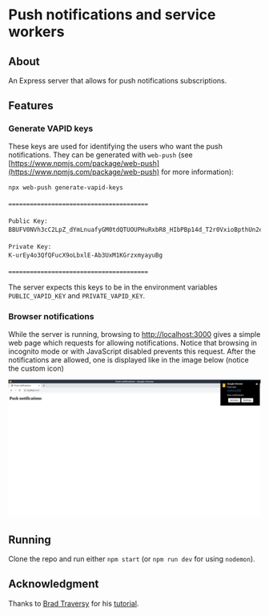# Push notifications and service workers

## About

An Express server that allows for push notifications subscriptions.

## Features

### Generate VAPID keys

These keys are used for identifying the users who want the push notifications. They can be generated with `web-push` (see [https://www.npmjs.com/package/web-push](https://www.npmjs.com/package/web-push) for more information):

```bash
npx web-push generate-vapid-keys

=======================================

Public Key:
BBUFV0NVh3cC2LpZ_dYmLnuafyGM0tdQTUOUPHuRxbR8_HIbPBp14d_T2r0VxioBpthUn2eIM462q-Vzrb5WFnA

Private Key:
K-urEy4o3QfQFucX9oLbxlE-Ab3UxM1KGrzxmyayuBg

=======================================

```

The server expects this keys to be in the environment variables `PUBLIC_VAPID_KEY` and `PRIVATE_VAPID_KEY`.

### Browser notifications

While the server is running, browsing to [http://localhost:3000](http://localhost:3000) gives a simple web page which requests for allowing notifications. Notice that browsing in incognito mode or with JavaScript disabled prevents this request. After the notifications are allowed, one is displayed like in the image below (notice the custom icon)

![screenshoot](screenshoot.jpg)

## Running

Clone the repo and run either `npm start` (or `npm run dev` for using `nodemon`).

## Acknowledgment

Thanks to [Brad Traversy](https://github.com/bradtraversy) for his [tutorial](https://www.youtube.com/watch?v=HlYFW2zaYQM&list=PLillGF-RfqbZ2ybcoD2OaabW2P7Ws8CWu&index=16).
